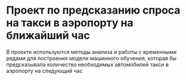 #  Проект по предсказанию спроса на такси в аэропорту на ближайший час

В проекте используются методы анализа и работы с временными рядами для построения модели машинного обучения, которая бы предсказывала количество необходимых автомобилей такси в аэропорту на следующий час
